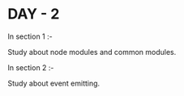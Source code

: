 # DAY - 2

In section 1 :-

Study about node modules and common modules.

In section 2 :-

Study about event emitting.
